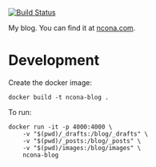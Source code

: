 [![Build Status](https://travis-ci.com/soonick/soonick.github.io.svg?branch=master)](https://travis-ci.com/soonick/soonick.github.io)

My blog. You can find it at [ncona.com](https://ncona.com).

# Development

Create the docker image:

```
docker build -t ncona-blog .
```

To run:

```
docker run -it -p 4000:4000 \
    -v "$(pwd)/_drafts:/blog/_drafts" \
    -v "$(pwd)/_posts:/blog/_posts" \
    -v "$(pwd)/images:/blog/images" \
    ncona-blog
```
